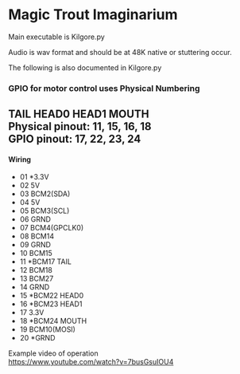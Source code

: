 # Magic Trout Imaginarium

Main executable is Kilgore.py  

Audio is wav format and should be at 48K native or stuttering occur.  

The following is also documented in Kilgore.py  

### GPIO for motor control uses Physical Numbering  


TAIL HEAD0 HEAD1 MOUTH  
Physical pinout:  11, 15, 16, 18  
GPIO pinout: 17, 22, 23, 24  
-----------------------------------  
#### Wiring  
- 01 *3.3V
- 02 5V
- 03 BCM2(SDA)
- 04 5V
- 05 BCM3(SCL)
- 06 GRND
- 07 BCM4(GPCLK0)
- 08 BCM14
- 09 GRND
- 10 BCM15
- 11 *BCM17 TAIL
- 12 BCM18
- 13 BCM27
- 14 GRND
- 15 *BCM22 HEAD0
- 16 *BCM23 HEAD1
- 17 3.3V
- 18 *BCM24 MOUTH
- 19 BCM10(MOSI)
- 20 *GRND


Example video of operation  
https://www.youtube.com/watch?v=7busGsuIOU4  
